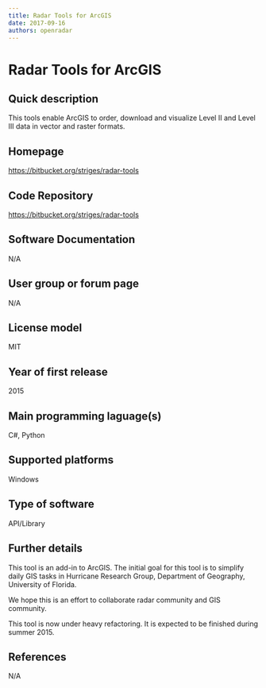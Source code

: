```yaml
---
title: Radar Tools for ArcGIS 
date: 2017-09-16
authors: openradar
---
```


# Radar Tools for ArcGIS 

## Quick description
This tools enable ArcGIS to order, download and visualize Level II and Level III data in vector and raster formats.

## Homepage
<https://bitbucket.org/striges/radar-tools>

## Code Repository
<https://bitbucket.org/striges/radar-tools>

## Software Documentation
N/A

## User group or forum page
N/A

## License model
MIT

## Year of first release
2015

## Main programming laguage(s)
C#, Python

## Supported platforms
Windows

## Type of software
API/Library

## Further details
This tool is an add-in to ArcGIS. The initial goal for this tool is to simplify daily GIS tasks in Hurricane Research Group, Department of Geography, University of Florida.

We hope this is an effort to collaborate radar community and GIS community.

This tool is now under heavy refactoring. It is expected to be finished during summer 2015.

## References
N/A


